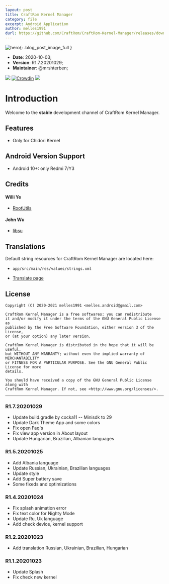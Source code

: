 ```yaml
---
layout: post
title: CraftRom Kernel Manager
category: file
excerpt: Android Application
author: melles1991
durl: https://github.com/CraftRom/CraftRom-Kernel-Manager/releases/download/R.1.7.20201029/com.craftrom.kernelmanager-vR.1.7.20201029-release.apk
---
```


![hero]({{site.baseurl}}/assets/img/module.png){: .blog_post_image_full }

* **Date**: 2020-10-03;
* **Version**: R1.7.20201029;
* **Maintainer**: @mrshterben;

![](https://img.shields.io/github/contributors/craftrom/CraftRom-Kernel-Manager)
[![Crowdin](https://badges.crowdin.net/craft-rom-km/localized.svg)](https://crowdin.com/project/craft-rom-km)
![](https://img.shields.io/github/license/craftrom/CraftRom-Kernel-Manager)

# Introduction
Welcome to the <strong>stable</strong> development channel of CraftRom Kernel Manager.

## Features
* Only for Chidori Kernel

## Android Version Support

- Android 10+: only Redmi 7/Y3

## Credits

#### Willi Ye

* [RootUtils](https://github.com/Grarak/KernelAdiutor)

#### John Wu

* [libsu](https://github.com/topjohnwu/libsu)

## Translations
Default string resources for CraftRom Kernel Manager are located here:

- `app/src/main/res/values/strings.xml`

* [Translate page](https://crowdin.com/project/craft-rom-km)

## License

    Copyright (C) 2020-2021 melles1991 <melles.android@gmail.com>

    CraftRom Kernel Manager is a free softwares: you can redistribute
    it and/or modify it under the terms of the GNU General Public License as
    published by the Free Software Foundation, either version 3 of the License,
    or (at your option) any later version.

    CraftRom Kernel Manager is distributed in the hope that it will be useful,
    but WITHOUT ANY WARRANTY; without even the implied warranty of MERCHANTABILITY
    or FITNESS FOR A PARTICULAR PURPOSE. See the GNU General Public License for more
    details.

    You should have received a copy of the GNU General Public License along with
    CraftRom Kernel Manager. If not, see <http://www.gnu.org/licenses/>.

***** ***** ***** ***** ***** ***** ***** ***** ***** ***** *****

### R1.7.20201029
* Update build.gradle by cocka11 
      -- Minisdk to 29
* Update Dark Theme App and some colors
* Fix open Faq's
* Fix view app version in About layout
* Update Hungarian, Brazilian, Albanian  languages 

### R1.5.20201025
* Add Albania language
* Update Russian, Ukrainian, Brazilian languages
* Update style
* Add Super battery save 
* Some fixeds and optimizations

### R1.4.20201024
* Fix splash animation error
* Fix text color for Nighty Mode
* Update Ru, Uk language
* Add check device, kernel support 

### R1.2.20201023
* Add translation Russian, Ukrainian, Brazilian, Hungarian

### R1.1.20201023
* Update Splash
* Fix check new kernel

